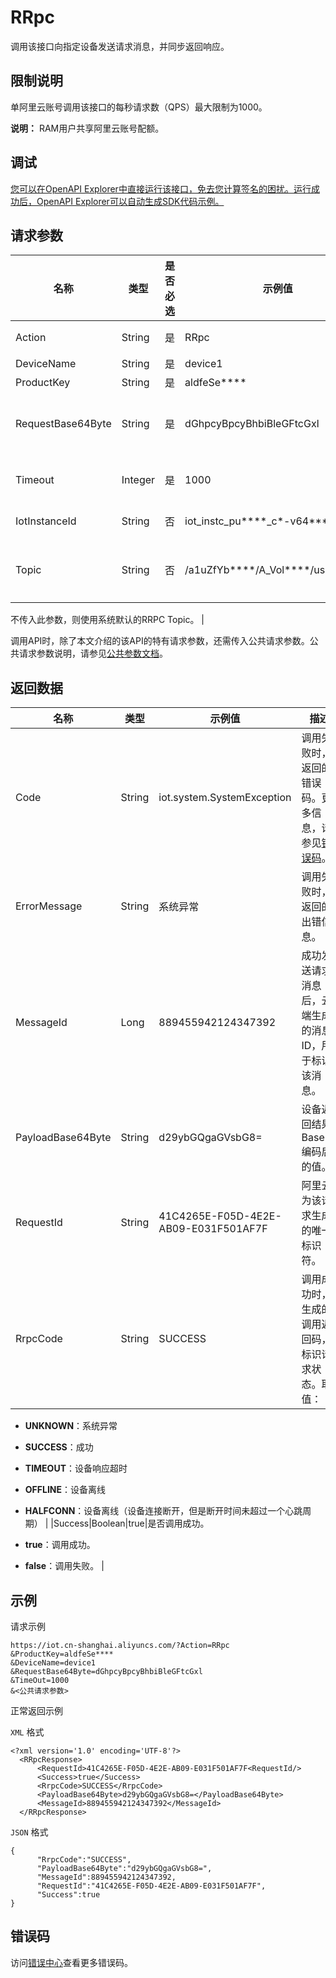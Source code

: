 # RRpc

调用该接口向指定设备发送请求消息，并同步返回响应。

## 限制说明

单阿里云账号调用该接口的每秒请求数（QPS）最大限制为1000。

**说明：** RAM用户共享阿里云账号配额。

## 调试

[您可以在OpenAPI Explorer中直接运行该接口，免去您计算签名的困扰。运行成功后，OpenAPI Explorer可以自动生成SDK代码示例。](https://api.aliyun.com/#product=Iot&api=RRpc&type=RPC&version=2018-01-20)

## 请求参数

|名称|类型|是否必选|示例值|描述|
|--|--|----|---|--|
|Action|String|是|RRpc|系统规定参数。取值：RRpc。 |
|DeviceName|String|是|device1|要接收消息的设备名称。 |
|ProductKey|String|是|aldfeSe\*\*\*\*|要发送消息的产品Key。 |
|RequestBase64Byte|String|是|dGhpcyBpcyBhbiBleGFtcGxl|要发送的消息内容经过Base64编码得到的字符串格式数据，例如`dGhpcyBpcyBhbiBleGFtcGxl`。 |
|Timeout|Integer|是|1000|等待设备回复消息的时间，单位是毫秒，取值范围是1,000 ~8,000。 |
|IotInstanceId|String|否|iot\_instc\_pu\*\*\*\*\_c\*-v64\*\*\*\*\*\*\*\*|实例ID。公共实例不传此参数，企业版实例需传入。 |
|Topic|String|否|/a1uZfYb\*\*\*\*/A\_Vol\*\*\*\*/user/update|使用自定义的RRPC相关Topic。需要设备端配合使用，请参见设备端开发[自定义Topic](~~90570~~)。

 不传入此参数，则使用系统默认的RRPC Topic。 |

调用API时，除了本文介绍的该API的特有请求参数，还需传入公共请求参数。公共请求参数说明，请参见[公共参数文档](~~30561~~)。

## 返回数据

|名称|类型|示例值|描述|
|--|--|---|--|
|Code|String|iot.system.SystemException|调用失败时，返回的错误码。更多信息，请参见[错误码](~~87387~~)。 |
|ErrorMessage|String|系统异常|调用失败时，返回的出错信息。 |
|MessageId|Long|889455942124347392|成功发送请求消息后，云端生成的消息ID，用于标识该消息。 |
|PayloadBase64Byte|String|d29ybGQgaGVsbG8=|设备返回结果Base64编码后的值。 |
|RequestId|String|41C4265E-F05D-4E2E-AB09-E031F501AF7F|阿里云为该请求生成的唯一标识符。 |
|RrpcCode|String|SUCCESS|调用成功时，生成的调用返回码，标识请求状态。取值：

 -   **UNKNOWN**：系统异常
-   **SUCCESS**：成功
-   **TIMEOUT**：设备响应超时
-   **OFFLINE**：设备离线
-   **HALFCONN**：设备离线（设备连接断开，但是断开时间未超过一个心跳周期） |
|Success|Boolean|true|是否调用成功。

 -   **true**：调用成功。
-   **false**：调用失败。 |

## 示例

请求示例

```
https://iot.cn-shanghai.aliyuncs.com/?Action=RRpc
&ProductKey=aldfeSe****
&DeviceName=device1
&RequestBase64Byte=dGhpcyBpcyBhbiBleGFtcGxl
&TimeOut=1000
&<公共请求参数>
```

正常返回示例

`XML` 格式

```
<?xml version='1.0' encoding='UTF-8'?>
  <RRpcResponse>
      <RequestId>41C4265E-F05D-4E2E-AB09-E031F501AF7F<RequestId/>
      <Success>true</Success>
      <RrpcCode>SUCCESS</RrpcCode>
      <PayloadBase64Byte>d29ybGQgaGVsbG8=</PayloadBase64Byte>
      <MessageId>889455942124347392</MessageId>
  </RRpcResponse>
```

`JSON` 格式

```
{
      "RrpcCode":"SUCCESS",
      "PayloadBase64Byte":"d29ybGQgaGVsbG8=",
      "MessageId":889455942124347392,
      "RequestId":"41C4265E-F05D-4E2E-AB09-E031F501AF7F",
      "Success":true
}
```

## 错误码

访问[错误中心](https://error-center.alibabacloud.com/status/product/Iot)查看更多错误码。

